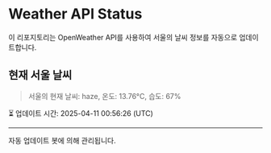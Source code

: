 
# Weather API Status

이 리포지토리는 OpenWeather API를 사용하여 서울의 날씨 정보를 자동으로 업데이트합니다.

## 현재 서울 날씨
> 서울의 현재 날씨: haze, 온도: 13.76°C, 습도: 67%

⏳ 업데이트 시간: 2025-04-11 00:56:26 (UTC)

---
자동 업데이트 봇에 의해 관리됩니다.
